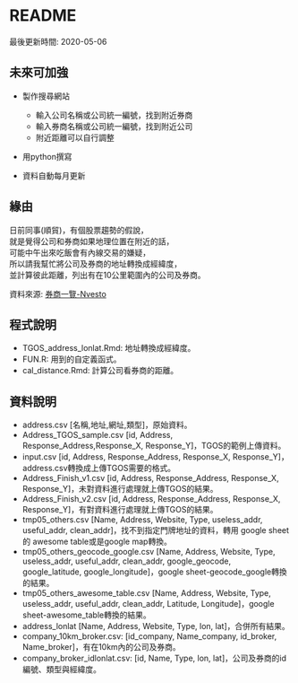 # README

最後更新時間: 2020-05-06

## 未來可加強

- 製作搜尋網站
  - 輸入公司名稱或公司統一編號，找到附近券商
  - 輸入券商名稱或公司統一編號，找到附近公司
  - 附近距離可以自行調整

- 用python撰寫

- 資料自動每月更新

## 緣由

日前同事(順貿)，有個股票趨勢的假說，  
就是覺得公司和券商如果地理位置在附近的話，  
可能中午出來吃飯會有內線交易的嫌疑，  
所以請我幫忙將公司及券商的地址轉換成經緯度，  
並計算彼此距離，列出有在10公里範圍內的公司及券商。

資料來源: [券商一覽-Nvesto](https://www.nvesto.com/tpe/broker/list)

## 程式說明

- TGOS_address_lonlat.Rmd: 地址轉換成經緯度。
- FUN.R: 用到的自定義函式。
- cal_distance.Rmd: 計算公司看券商的距離。

## 資料說明

- address.csv [名稱,地址,網址,類型]，原始資料。
- Address_TGOS_sample.csv [id, Address, Response_Address,Response_X, Response_Y]，TGOS的範例上傳資料。
- input.csv [id, Address, Response_Address, Response_X, Response_Y]，address.csv轉換成上傳TGOS需要的格式。
- Address_Finish_v1.csv [id, Address, Response_Address, Response_X, Response_Y]，未對資料進行處理就上傳TGOS的結果。
- Address_Finish_v2.csv [id, Address, Response_Address, Response_X, Response_Y]，有對資料進行處理就上傳TGOS的結果。
- tmp05_others.csv [Name, Address, Website, Type, useless_addr, useful_addr, clean_addr]，找不到指定門牌地址的資料，轉用 google sheet 的 awesome table或是google map轉換。
- tmp05_others_geocode_google.csv [Name, Address, Website, Type, useless_addr, useful_addr, clean_addr, google_geocode, google_latitude, google_longitude]，google sheet-geocode_google轉換的結果。
- tmp05_others_awesome_table.csv [Name, Address, Website, Type, useless_addr, useful_addr, clean_addr, Latitude, Longitude]，google sheet-awesome_table轉換的結果。
- address_lonlat [Name, Address, Website, Type, lon, lat]，合併所有結果。
- company_10km_broker.csv: [id_company, Name_company, id_broker, Name_broker]，有在10km內的公司及券商。
- company_broker_idlonlat.csv: [id, Name, Type, lon, lat]，公司及券商的id編號、類型與經緯度。
